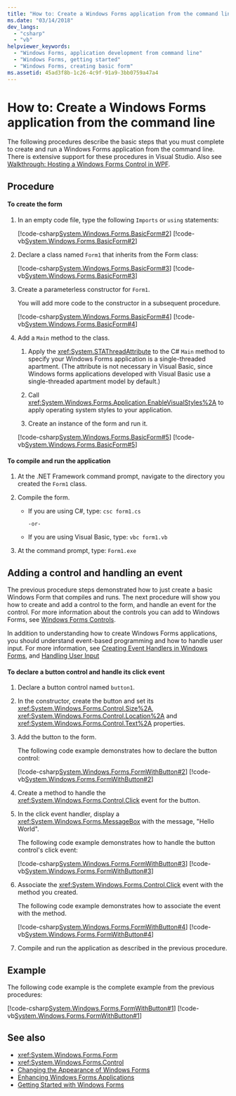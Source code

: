 ```yaml
---
title: "How to: Create a Windows Forms application from the command line"
ms.date: "03/14/2018"
dev_langs: 
  - "csharp"
  - "vb"
helpviewer_keywords: 
  - "Windows Forms, application development from command line"
  - "Windows Forms, getting started"
  - "Windows Forms, creating basic form"
ms.assetid: 45ad3f8b-1c26-4c9f-91a9-3bb0759a47a4
---
```

# How to: Create a Windows Forms application from the command line

The following procedures describe the basic steps that you must complete to create and run a Windows Forms application from the command line. There is extensive support for these procedures in Visual Studio.  Also see [Walkthrough: Hosting a Windows Forms Control in WPF](../wpf/advanced/walkthrough-hosting-a-windows-forms-control-in-wpf.md).
  
## Procedure  
  
#### To create the form  
  
1. In an empty code file, type the following `Imports` or `using` statements:  
  
     [!code-csharp[System.Windows.Forms.BasicForm#2](~/samples/snippets/csharp/VS_Snippets_Winforms/System.Windows.Forms.BasicForm/CS/Form1.cs#2)]
     [!code-vb[System.Windows.Forms.BasicForm#2](~/samples/snippets/visualbasic/VS_Snippets_Winforms/System.Windows.Forms.BasicForm/VB/Form1.vb#2)]  
  
2. Declare a class named `Form1` that inherits from the Form class:
  
     [!code-csharp[System.Windows.Forms.BasicForm#3](~/samples/snippets/csharp/VS_Snippets_Winforms/System.Windows.Forms.BasicForm/CS/Form1.cs#3)]
     [!code-vb[System.Windows.Forms.BasicForm#3](~/samples/snippets/visualbasic/VS_Snippets_Winforms/System.Windows.Forms.BasicForm/VB/Form1.vb#3)]  
  
3. Create a parameterless constructor for `Form1`.
  
     You will add more code to the constructor in a subsequent procedure.
  
     [!code-csharp[System.Windows.Forms.BasicForm#4](~/samples/snippets/csharp/VS_Snippets_Winforms/System.Windows.Forms.BasicForm/CS/Form1.cs#4)]
     [!code-vb[System.Windows.Forms.BasicForm#4](~/samples/snippets/visualbasic/VS_Snippets_Winforms/System.Windows.Forms.BasicForm/VB/Form1.vb#4)]  
  
4. Add a `Main` method to the class.
  
    1. Apply the <xref:System.STAThreadAttribute> to the C# `Main` method to specify your Windows Forms application is a single-threaded apartment. (The attribute is not necessary in Visual Basic, since Windows forms applications developed with Visual Basic use a single-threaded apartment model by default.)  
  
    2. Call <xref:System.Windows.Forms.Application.EnableVisualStyles%2A> to apply operating system styles to your application.  
  
    3. Create an instance of the form and run it.  
  
     [!code-csharp[System.Windows.Forms.BasicForm#5](~/samples/snippets/csharp/VS_Snippets_Winforms/System.Windows.Forms.BasicForm/CS/Form1.cs#5)]
     [!code-vb[System.Windows.Forms.BasicForm#5](~/samples/snippets/visualbasic/VS_Snippets_Winforms/System.Windows.Forms.BasicForm/VB/Form1.vb#5)]  
  
#### To compile and run the application  
  
1. At the .NET Framework command prompt, navigate to the directory you created the `Form1` class.  
  
2. Compile the form.  
  
    - If you are using C#, type: `csc form1.cs`  
  
         `-or-`  
  
    - If you are using Visual Basic, type: `vbc form1.vb`  
  
3. At the command prompt, type: `Form1.exe`  
  
## Adding a control and handling an event

The previous procedure steps demonstrated how to just create a basic Windows Form that compiles and runs. The next procedure will show you how to create and add a control to the form, and handle an event for the control. For more information about the controls you can add to Windows Forms, see [Windows Forms Controls](./controls/index.md).
  
 In addition to understanding how to create Windows Forms applications, you should understand event-based programming and how to handle user input. For more information, see [Creating Event Handlers in Windows Forms](creating-event-handlers-in-windows-forms.md), and [Handling User Input](./controls/handling-user-input.md)  
  
#### To declare a button control and handle its click event  
  
1. Declare a button control named `button1`.  
  
2. In the constructor, create the button and set its <xref:System.Windows.Forms.Control.Size%2A>, <xref:System.Windows.Forms.Control.Location%2A> and <xref:System.Windows.Forms.Control.Text%2A> properties.  
  
3. Add the button to the form.  
  
     The following code example demonstrates how to declare the button control:
  
     [!code-csharp[System.Windows.Forms.FormWithButton#2](~/samples/snippets/csharp/VS_Snippets_Winforms/System.Windows.Forms.FormWithButton/CS/Form1.cs#2)]
     [!code-vb[System.Windows.Forms.FormWithButton#2](~/samples/snippets/visualbasic/VS_Snippets_Winforms/System.Windows.Forms.FormWithButton/VB/Form1.vb#2)]  
  
4. Create a method to handle the <xref:System.Windows.Forms.Control.Click> event for the button.  
  
5. In the click event handler, display a <xref:System.Windows.Forms.MessageBox> with the message, "Hello World".  
  
     The following code example demonstrates how to handle the button control's click event:
  
     [!code-csharp[System.Windows.Forms.FormWithButton#3](~/samples/snippets/csharp/VS_Snippets_Winforms/System.Windows.Forms.FormWithButton/CS/Form1.cs#3)]
     [!code-vb[System.Windows.Forms.FormWithButton#3](~/samples/snippets/visualbasic/VS_Snippets_Winforms/System.Windows.Forms.FormWithButton/VB/Form1.vb#3)]  
  
6. Associate the <xref:System.Windows.Forms.Control.Click> event with the method you created.  
  
     The following code example demonstrates how to associate the event with the method.  
  
     [!code-csharp[System.Windows.Forms.FormWithButton#4](~/samples/snippets/csharp/VS_Snippets_Winforms/System.Windows.Forms.FormWithButton/CS/Form1.cs#4)]
     [!code-vb[System.Windows.Forms.FormWithButton#4](~/samples/snippets/visualbasic/VS_Snippets_Winforms/System.Windows.Forms.FormWithButton/VB/Form1.vb#4)]  
  
7. Compile and run the application as described in the previous procedure.  
  
## Example  
 
The following code example is the complete example from the previous procedures:
  
 [!code-csharp[System.Windows.Forms.FormWithButton#1](~/samples/snippets/csharp/VS_Snippets_Winforms/System.Windows.Forms.FormWithButton/CS/Form1.cs#1)]
 [!code-vb[System.Windows.Forms.FormWithButton#1](~/samples/snippets/visualbasic/VS_Snippets_Winforms/System.Windows.Forms.FormWithButton/VB/Form1.vb#1)]  
  
## See also

- <xref:System.Windows.Forms.Form>
- <xref:System.Windows.Forms.Control>
- [Changing the Appearance of Windows Forms](changing-the-appearance-of-windows-forms.md)
- [Enhancing Windows Forms Applications](./advanced/index.md)
- [Getting Started with Windows Forms](getting-started-with-windows-forms.md)

